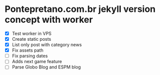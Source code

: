 # Pontepretano.com.br jekyll version concept with worker

- [X] Test worker in VPS
- [X] Create static posts
- [X] List only post with category news
- [X] Fix assets path
- [ ] Fix parsing dates
- [ ] Adds next game feature
- [ ] Parse Globo Blog and ESPM blog
